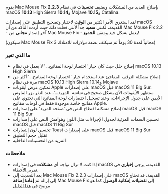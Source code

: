 يقوم Mac Mouse Fix **2.2.3** بإصلاح العديد من المشكلات ويضيف **تحسينات** في نظام macOS **10.13** High Sierra و**10.14** Mojave و**10.15** Catalina.

لقد استغرق الأمر الكثير من **الوقت** لاختبار وتصحيح التطبيق على إصدارات macOS القديمة، لكنني **سعيد** جداً لأنني فعلت ذلك حيث أردت التأكد من أن Mac Mouse Fix 2.2 - آخر إصدار **مجاني** من Mac Mouse Fix - يعمل بشكل جيد ومتقن **للجميع**!

(سيكون Mac Mouse Fix 3 مجانياً لمدة 30 يوماً ثم سيكلف بضعة دولارات للامتلاك)

### ما الذي تغير

- إصلاح خلل حيث كان خيار 'اختصار لوحة المفاتيح...' لا يعمل في نظام macOS 10.13 High Sierra
- إصلاح مشكلة التوقف المفاجئ عند استخدام خيار 'اختصار لوحة المفاتيح...' أكثر من مرة في نظام macOS 10.13 High Sierra و10.14 Mojave
- تمكين عرض أيقونات Apple على إصدارات macOS قبل macOS 11 Big Sur. ستظهر الأيقونات الآن بشكل صحيح في شاشة 'المزيد...'، عند النقر بزر الماوس الأيمن على جدول الإجراءات، وعند تسجيل اختصارات لوحة المفاتيح التي تحتوي على مفاتيح خاصة موجودة فقط في لوحات مفاتيح Apple.
- إصلاح مشكلة اقتطاع النص في 'صفحة المزيد' على إصدارات macOS قبل macOS 11 Big Sur
- تحسين السمات المرئية لجدول الإجراءات مثل اللون وهوامش النص على إصدارات macOS قبل macOS 11 Big Sur
- تحسين لون إشعارات Toast على إصدارات macOS قبل macOS 11 Big Sur
- تقليل حجم التطبيق
- المزيد من التحسينات الداخلية

### ملاحظات

- إذا كنت لا تزال تواجه أي **مشكلات** في إصدارات macOS القديمة، يرجى **إخباري** في [تقرير الأخطاء](https://noah-nuebling.github.io/mac-mouse-fix-feedback-assistant/?type=bug-report).
- بعد التحديث إلى Mac Mouse Fix 2.2.3 على إصدارات macOS القديمة، قد تحتاج إلى إزالة ثم **إعادة إضافة** Mac Mouse Fix إلى **تفضيلات إمكانية الوصول** كما هو موضح في [هذا الدليل](https://github.com/noah-nuebling/mac-mouse-fix/discussions/101)